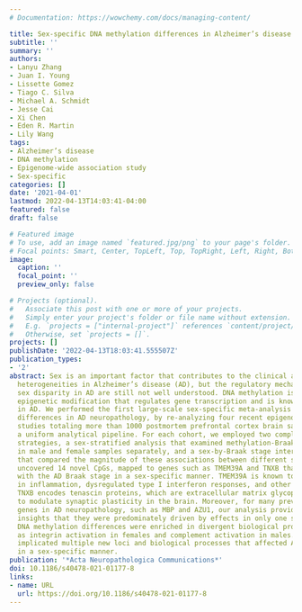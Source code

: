 ```yaml
---
# Documentation: https://wowchemy.com/docs/managing-content/

title: Sex-specific DNA methylation differences in Alzheimer’s disease pathology
subtitle: ''
summary: ''
authors:
- Lanyu Zhang
- Juan I. Young
- Lissette Gomez
- Tiago C. Silva
- Michael A. Schmidt
- Jesse Cai
- Xi Chen
- Eden R. Martin
- Lily Wang
tags:
- Alzheimer’s disease
- DNA methylation
- Epigenome-wide association study
- Sex-specific
categories: []
date: '2021-04-01'
lastmod: 2022-04-13T14:03:41-04:00
featured: false
draft: false

# Featured image
# To use, add an image named `featured.jpg/png` to your page's folder.
# Focal points: Smart, Center, TopLeft, Top, TopRight, Left, Right, BottomLeft, Bottom, BottomRight.
image:
  caption: ''
  focal_point: ''
  preview_only: false

# Projects (optional).
#   Associate this post with one or more of your projects.
#   Simply enter your project's folder or file name without extension.
#   E.g. `projects = ["internal-project"]` references `content/project/deep-learning/index.md`.
#   Otherwise, set `projects = []`.
projects: []
publishDate: '2022-04-13T18:03:41.555507Z'
publication_types:
- '2'
abstract: Sex is an important factor that contributes to the clinical and biological
  heterogeneities in Alzheimer’s disease (AD), but the regulatory mechanisms underlying
  sex disparity in AD are still not well understood. DNA methylation is an important
  epigenetic modification that regulates gene transcription and is known to be involved
  in AD. We performed the first large-scale sex-specific meta-analysis of DNA methylation
  differences in AD neuropathology, by re-analyzing four recent epigenome-wide association
  studies totaling more than 1000 postmortem prefrontal cortex brain samples using
  a uniform analytical pipeline. For each cohort, we employed two complementary analytical
  strategies, a sex-stratified analysis that examined methylation-Braak stage associations
  in male and female samples separately, and a sex-by-Braak stage interaction analysis
  that compared the magnitude of these associations between different sexes. Our analysis
  uncovered 14 novel CpGs, mapped to genes such as TMEM39A and TNXB that are associated
  with the AD Braak stage in a sex-specific manner. TMEM39A is known to be involved
  in inflammation, dysregulated type I interferon responses, and other immune processes.
  TNXB encodes tenascin proteins, which are extracellular matrix glycoproteins demonstrated
  to modulate synaptic plasticity in the brain. Moreover, for many previously implicated
  genes in AD neuropathology, such as MBP and AZU1, our analysis provided the new
  insights that they were predominately driven by effects in only one sex. These sex-specific
  DNA methylation differences were enriched in divergent biological processes such
  as integrin activation in females and complement activation in males. Our study
  implicated multiple new loci and biological processes that affected AD neuropathology
  in a sex-specific manner.
publication: '*Acta Neuropathologica Communications*'
doi: 10.1186/s40478-021-01177-8
links:
- name: URL
  url: https://doi.org/10.1186/s40478-021-01177-8
---
```

